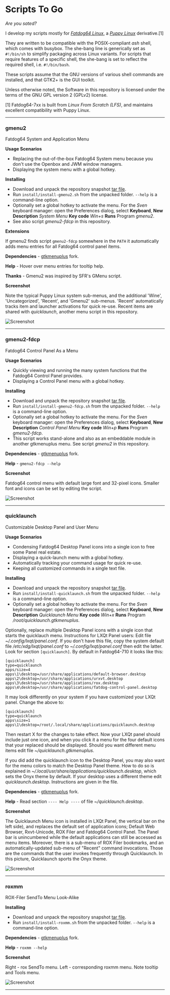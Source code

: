 # Scripts To Go

_Are you sated?_

I develop my scripts mostly for _[Fatdog64
Linux](http://distro.ibiblio.org/fatdog/web/)_,
a _[Puppy Linux](http://puppylinux.com/)_ derivative.[1]

They are written to be compatible with the POSIX-compliant _ash_ shell,
which comes with busybox. The she-bang line is generically set as
`#!/bin/sh` to simplify packaging across Linux variants. For scripts
that require features of a specific shell, the she-bang is set to
reflect the required shell, i.e. `#!/bin/bash`.

These scripts assume that the GNU versions of various shell commands are
installed, and that GTK2+ is the GUI toolkit.

Unless otherwise noted, the Software in this repository is licensed
under the terms of the GNU GPL version 2 (GPLv2) license.

[1] Fatdog64-7xx is built from _Linux From Scratch (LFS)_, and maintains
excellent compatibility with Puppy Linux.

----

### gmenu2

Fatdog64 System and Application Menu

**Usage Scenarios**

 * Replacing the out-of-the-box Fatdog64 System menu because you don't
   use the Openbox and JWM window managers.
 * Displaying the system menu with a global hotkey.

**Installing**

 * Download and unpack the repository snapshot [tar file](https://github.com/step-/scripts-to-go/archive/master.tar.gz).
 * Run `install/install-gmenu2.sh` from the unpacked folder.
   `--help` is a command-line option.
 * Optionally set a global hotkey to activate the menu.
   For the _Sven_ keyboard manager: open the Preferences dialog, select
   **Keyboard**, **New** **Description** _System Menu_ **Key code**
   _Win+s_ **Runs** Program _gmenu2_.
 * See also script _gmenu2-fdcp_ in this repository.

**Extensions**

If gmenu2 finds script `gmenu2-fdcp` somewhere in the `PATH` it
automatically adds menu entries for all Fatdog64 control panel items.

**Dependencies** - [gtkmenuplus](https://github.com/step-/gtkmenuplus) fork.

**Help** - Hover over menu entries for tooltip help.

**Thanks** - Gmenu2 was inspired by SFR's GMenu script.

**Screenshot**

Note the typical Puppy Linux system sub-menus, and the additional
'Wine', 'Uncategorized', 'Recent', and 'Gmenu2' sub-menus.  'Recent'
automatically tracks item and launcher activations for quick re-use.
Recent items are shared with _quicklaunch_, another menu script in this
repository.

![Screenshot](img/gmenu2.png)

----

### gmenu2-fdcp

Fatdog64 Control Panel As a Menu

**Usage Scenarios**

 * Quickly viewing and running the many system functions that the
   Fatdog64 Control Panel provides.
 * Displaying a Control Panel menu with a global hotkey.

**Installing**

 * Download and unpack the repository snapshot [tar file](https://github.com/step-/scripts-to-go/archive/master.tar.gz).
 * Run `install/install-gmenu2-fdcp.sh` from the unpacked folder.
   `--help` is a command-line option.
 * Optionally set a global hotkey to activate the menu.
   For the _Sven_ keyboard manager: open the Preferences dialog, select
   **Keyboard**, **New** **Description** _Control Panel Menu_ **Key code**
   _Win+p_ **Runs** Program _gmenu2-fdcp_.
 * This script works stand-alone and also as an embeddable module in
   another gtkmenuplus menu. See script _gmenu2_ in this repository.

**Dependencies** - [gtkmenuplus](https://github.com/step-/gtkmenuplus) fork.

**Help** - `gmenu2-fdcp --help`

**Screenshot**

Fatdog64 control menu with default large font and 32-pixel icons.
Smaller font and icons can be set by editing the script.

![Screenshot](img/gmenu2-fdcp.png)

----

### quicklaunch

Customizable Desktop Panel and User Menu

**Usage Scenarios**

 * Condensing Fatdog64 Desktop Panel icons into a single icon to free
   some Panel real estate.
 * Displaying a quick-launch menu with a global hotkey.
 * Automatically tracking your command usage for quick re-use.
 * Keeping all customized commands in a single text file.

**Installing**

 * Download and unpack the repository snapshot [tar file](https://github.com/step-/scripts-to-go/archive/master.tar.gz).
 * Run `install/install-quicklaunch.sh` from the unpacked folder.
   `--help` is a command-line option.
 * Optionally set a global hotkey to activate the menu.
   For the _Sven_ keyboard manager: open the Preferences dialog, select
   **Keyboard**, **New** **Description** _Quicklaunch Menu_ **Key code**
   _Win+x_ **Runs** Program _/root/quicklaunch.gtkmenuplus_.

Optionally, replace multiple Desktop Panel icons with a single icon that
starts the quicklauch menu. Instructions for LXQt Panel users:
Edit file _~/.config/lxqt/panel.conf_.  If you don't have this
file, copy the system default file _/etc/xdg/lxqt/panel.conf_ to
_~/.config/lxqt/panel.conf_ then edit the latter.  Look for section
`[quicklaunch]`. By default in Fatdog64-710 it looks like this:

```
[quicklaunch]
type=quicklaunch
apps/size=4
apps\1\desktop=/usr/share/applications/default-browser.desktop
apps\2\desktop=/usr/share/applications/urxvt.desktop
apps\3\desktop=/usr/share/applications/rox.desktop
apps\4\desktop=/usr/share/applications/fatdog-control-panel.desktop
```

It may look differently on your system if you have customized your LXQt
panel.  Change the above to:

```
[quicklaunch]
type=quicklaunch
apps\size=1
apps\1\desktop=/root/.local/share/applications/quicklaunch.desktop
```

Then restart X for the changes to take effect. Now your LXQt panel
should include just one icon, and when you click it a menu for the four
default icons that your replaced should be displayed.  Should you want
different menu items edit file _~/quicklaunch.gtkmenuplus_.

If you did add the quicklaunch icon to the Desktop Panel, you may also
want for the menu colors to match the Desktop Panel theme. How to do so
is explained in _~/.local/usr/share/applications/quicklaunch.desktop_,
which sets the Onyx theme by default. If your desktop uses a different
theme edit _quicklaunch.desktop_.  Instructions are given in the file.

**Dependencies** - [gtkmenuplus](https://github.com/step-/gtkmenuplus) fork.

**Help** - Read section `---- Help ----` of file _~/quicklaunch.desktop_.

**Screenshot**

The Quicklaunch Menu icon is installed in LXQt Panel, the vertical bar
on the left side), and replaces the default set of application icons;
Default Web Browser, Rxvt-Unicode, ROX Filer and Fatdog64 Control
Panel. The Panel bar is unincumbered while the default applications
can still be accessed as menu items. Moreover, there is a sub-menu of
ROX Filer bookmarks, and an automatically-updated sub-menu of "Recent"
command invocations. Those are the commands that the user invokes
frequently through Quicklaunch.  In this picture, Quicklaunch sports the
Onyx theme.

![Screenshot](img/quicklaunch.png)

----

### roxmm

ROX-Filer SendTo Menu Look-Alike

**Installing**

 * Download and unpack the repository snapshot [tar file](https://github.com/step-/scripts-to-go/archive/master.tar.gz).
 * Run `install/install-roxmm.sh` from the unpacked folder.
   `--help` is a command-line option.

**Dependencies** - [gtkmenuplus](https://github.com/step-/gtkmenuplus) fork.

**Help** - `roxmm --help`

**Screenshot**

Right - rox SendTo menu. Left - corresponding roxmm menu. Note tooltip
and Tools menu.

![Screenshot](img/roxmm.png)

----
